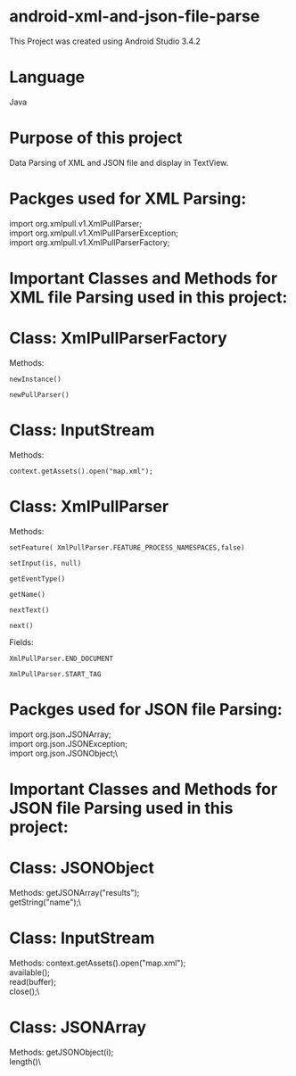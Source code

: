 # android-xml-and-json-file-parse
This Project was created using Android Studio 3.4.2 

# Language
Java

# Purpose of this project
Data Parsing of XML and JSON file and display in TextView.

# Packges used for XML Parsing:

import org.xmlpull.v1.XmlPullParser;\
import org.xmlpull.v1.XmlPullParserException;\
import org.xmlpull.v1.XmlPullParserFactory;


# Important Classes and Methods for XML file Parsing used in this project:

# Class: 	XmlPullParserFactory
Methods:

	newInstance()

	newPullParser()


# Class:	InputStream
Methods:

	context.getAssets().open("map.xml");


# Class:	XmlPullParser
Methods:

	setFeature( XmlPullParser.FEATURE_PROCESS_NAMESPACES,false)

	setInput(is, null)

	getEventType()

	getName()

	nextText()

	next()

Fields:

	XmlPullParser.END_DOCUMENT

	XmlPullParser.START_TAG

# Packges used for JSON file Parsing:

import org.json.JSONArray;\
import org.json.JSONException;\
import org.json.JSONObject;\


# Important Classes and Methods for JSON file Parsing used in this project:

# Class: 	JSONObject
Methods:
	getJSONArray("results");\
	getString("name");\

# Class:	InputStream
Methods:
	context.getAssets().open("map.xml");\
	available();\
	read(buffer);\
	close();\

# Class:	JSONArray
Methods:
	getJSONObject(i);\
	length()\



